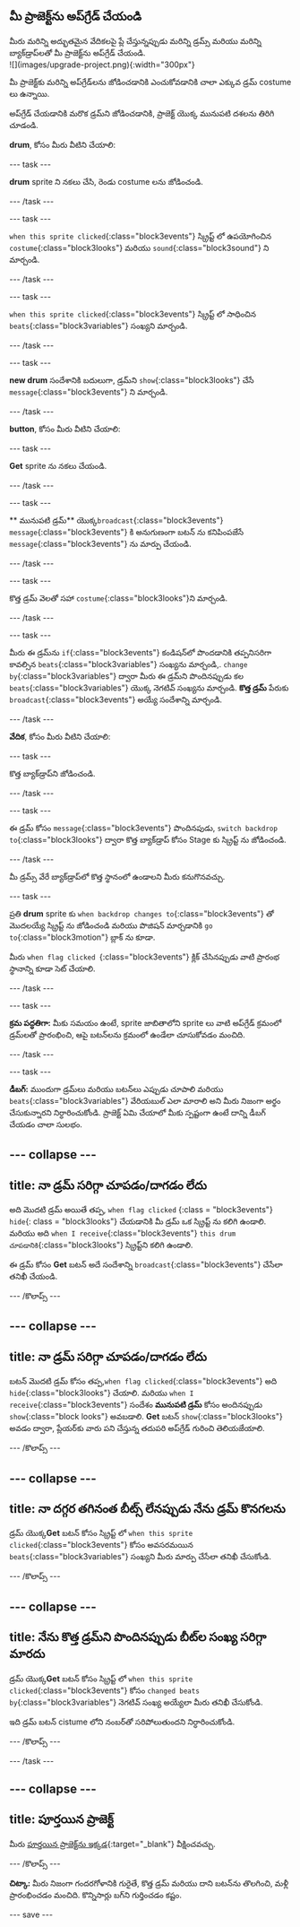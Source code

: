 ## మీ ప్రాజెక్ట్‌ను అప్‌గ్రేడ్ చేయండి

<div style="display: flex; flex-wrap: wrap">
<div style="flex-basis: 200px; flex-grow: 1; margin-right: 15px;">
మీరు మరిన్ని అద్భుతమైన వేదికలపై ప్లే చేస్తున్నప్పుడు మరిన్ని డ్రమ్స్ మరియు మరిన్ని బ్యాక్‌డ్రాప్‌లతో మీ ప్రాజెక్ట్‌ను అప్‌గ్రేడ్ చేయండి. 
</div>
<div>
![](images/upgrade-project.png){:width="300px"}
</div>
</div>

మీ ప్రాజెక్ట్‌కు మరిన్ని అప్‌గ్రేడ్‌లను జోడించడానికి ఎంచుకోవడానికి చాలా ఎక్కువ డ్రమ్ costume లు ఉన్నాయి.

అప్‌గ్రేడ్ చేయడానికి మరొక డ్రమ్‌ని జోడించడానికి, ప్రాజెక్ట్ యొక్క మునుపటి దశలను తిరిగి చూడండి.

**drum**, కోసం మీరు వీటిని చేయాలి:

--- task ---

**drum** sprite ని నకలు చేసి, రెండు costume లను జోడించండి.

--- /task ---

--- task ---

`when this sprite clicked`{:class="block3events"} స్క్రిప్ట్ లో ఉపయోగించిన `costume`{:class="block3looks"} మరియు `sound`{:class="block3sound"} ని మార్చండి.

--- /task ---

--- task ---

`when this sprite clicked`{:class="block3events"} స్క్రిప్ట్ లో సాధించిన `beats`{:class="block3variables"} సంఖ్యని మార్చండి.

--- /task ---

--- task ---

**new drum** సందేశానికి బదులుగా, డ్రమ్‌ని `show`{:class="block3looks"} చేసే `message`{:class="block3events"} ని మార్చండి.

--- /task ---

**button**, కోసం మీరు వీటిని చేయాలి:

--- task ---

**Get** sprite ను నకలు చేయండి.

--- /task ---

--- task ---

** మునుపటి డ్రమ్** యొక్క`broadcast`{:class="block3events"} `message`{:class="block3events"} కి అనుగుణంగా బటన్ ను కనిపింపజేసే `message`{:class="block3events"} ను మార్పు చేయండి.

--- /task ---

--- task ---

కొత్త డ్రమ్ వెలతో సహా `costume`{:class="block3looks"}ని మార్చండి.

--- /task ---

--- task ---

మీరు ఈ డ్రమ్‌ను `if`{:class="block3events"} కండిషన్‌లో పొందడానికి తప్పనిసరిగా కావల్సిన `beats`{:class="block3variables"} సంఖ్యను మార్చండి,. `change by`{:class="block3variables"} ద్వారా మీరు ఈ డ్రమ్‌ని పొందినప్పుడు కల `beats`{:class="block3variables"} యొక్క నెగటివ్ సంఖ్యను మార్చండి. **కొత్త డ్రమ్** పేరుకు `broadcast`{:class="block3events"} అయ్యే సందేశాన్ని మార్చండి.

--- /task ---

**వేదిక**, కోసం మీరు వీటిని చేయాలి:

--- task ---

కొత్త బ్యాక్‌డ్రాప్‌ని జోడించండి.

--- /task ---

--- task ---

ఈ డ్రమ్ కోసం `message`{:class="block3events"} పొందినపుడు, `switch backdrop to`{:class="block3looks"} ద్వారా కొత్త బ్యాక్‌డ్రాప్‌ కోసం Stage కు స్క్రిప్ట్ ను జోడించండి.

--- /task ---

మీ డ్రమ్స్ వేరే బ్యాక్‌డ్రాప్‌లో కొత్త స్థానంలో ఉండాలని మీరు కనుగొనవచ్చు.

--- task ---

ప్రతి **drum** sprite కు `when backdrop changes to`{:class="block3events"} తో మొదలయ్యే స్క్రిప్ట్ ను జోడించండి మరియు పొజిషన్ మార్చడానికి `go to`{:class="block3motion"} బ్లాక్ ను కూడా.

మీరు `when flag clicked `{:class="block3events"} క్లిక్ చేసినప్పుడు వాటి ప్రారంభ స్థానాన్ని కూడా సెట్ చేయాలి.

--- /task ---

--- task ---

**క్రమ పద్ధతిగా:** మీకు సమయం ఉంటే, sprite జాబితాలోని sprite లు వాటి అప్‌గ్రేడ్ క్రమంలో డ్రమ్‌లతో ప్రారంభించి, ఆపై బటన్‌లను క్రమంలో ఉండేలా చూసుకోవడం మంచిది.

--- /task ---

--- task ---

**డీబగ్:** ముందుగా డ్రమ్‌లు మరియు బటన్‌లు ఎప్పుడు చూపాలి మరియు `beats`{:class="block3variables"} వేరియబుల్ ఎలా మారాలి అని మీరు నిజంగా అర్థం చేసుకున్నారని నిర్ధారించుకోండి. ప్రాజెక్ట్ ఏమి చేయాలో మీకు స్పష్టంగా ఉంటే దాన్ని డీబగ్ చేయడం చాలా సులభం.

--- collapse ---
---
title: నా డ్రమ్ సరిగ్గా చూపడం/దాగడం లేదు
---

అది మొదటి డ్రమ్ అయితే తప్ప, `when flag clicked` {:class = "block3events"} `hide`{: class = "block3looks"} చేయడానికి మీ డ్రమ్ ఒక స్క్రిప్ట్ ను కలిగి ఉండాలి. మరియు అది `when I receive`{:class="block3events"} `this drum` `చూపడానికి`{:class="block3looks"} స్క్రిప్ట్‌ని కలిగి ఉండాలి.

ఈ డ్రమ్ కోసం **Get** బటన్ అదే సందేశాన్ని `broadcast`{:class="block3events"} చేసేలా తనిఖీ చేయండి.


--- /కొలాప్స్ ---

--- collapse ---
---
title: నా డ్రమ్ సరిగ్గా చూపడం/దాగడం లేదు
---

బటన్ మొదటి డ్రమ్ కోసం తప్ప,`when flag clicked`{:class="block3events"} అది `hide`{:class="block3looks"} చేయాలి. మరియు `when I receive`{:class="block3events"} సందేశం **మునుపటి డ్రమ్** కోసం అందినప్పుడు `show`{:class="block looks"} అవబడాలి. **Get** బటన్ `show`{:class="block3looks"} అవడం ద్వారా, ప్లేయర్‌కు వారు పని చేస్తున్న తదుపరి అప్‌గ్రేడ్ గురించి తెలియజేయాలి.

--- /కొలాప్స్ ---

--- collapse ---
---
title: నా దగ్గర తగినంత బీట్స్ లేనప్పుడు నేను డ్రమ్ కొనగలను
---

డ్రమ్ యొక్క**Get** బటన్ కోసం స్క్రిప్ట్ లో `when this sprite clicked`{:class="block3events"} కోసం అవసరమయిన `beats`{:class="block3variables"} సంఖ్యని మీరు మార్పు చేసేలా తనిఖీ చేసుకోండి.

--- /కొలాప్స్ ---

--- collapse ---
---
title: నేను కొత్త డ్రమ్‌ని పొందినప్పుడు బీట్‌ల సంఖ్య సరిగ్గా మారదు
---

డ్రమ్ యొక్క**Get** బటన్ కోసం స్క్రిప్ట్ లో `when this sprite clicked`{:class="block3events"} కోసం `changed beats by`{:class="block3variables"} నెగటివ్ సంఖ్య అయ్యేలా మీరు తనిఖీ చేసుకోండి.

ఇది డ్రమ్ బటన్ cistume లోని నంబర్‌తో సరిపోలుతుందని నిర్ధారించుకోండి.

--- /కొలాప్స్ ---

--- /task ---

--- collapse ---
---
title: పూర్తయిన ప్రాజెక్ట్
---

మీరు [పూర్తయిన ప్రాజెక్ట్‌ను ఇక్కడ](https://scratch.mit.edu/projects/522323676/){:target="_blank"} వీక్షించవచ్చు.

--- /కొలాప్స్ ---

**చిట్కా:** మీరు నిజంగా గందరగోళానికి గురైతే, కొత్త డ్రమ్ మరియు దాని బటన్‌ను తొలగించి, మళ్లీ ప్రారంభించడం మంచిది. కొన్నిసార్లు బగ్‌ని గుర్తించడం కష్టం.

--- save ---
